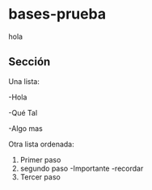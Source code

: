# bases-prueba
hola

## Sección
Una lista:

-Hola

-Qué Tal

-Algo mas

Otra lista ordenada:
1. Primer paso
2. segundo paso
    -Importante
    -recordar
3. Tercer paso
